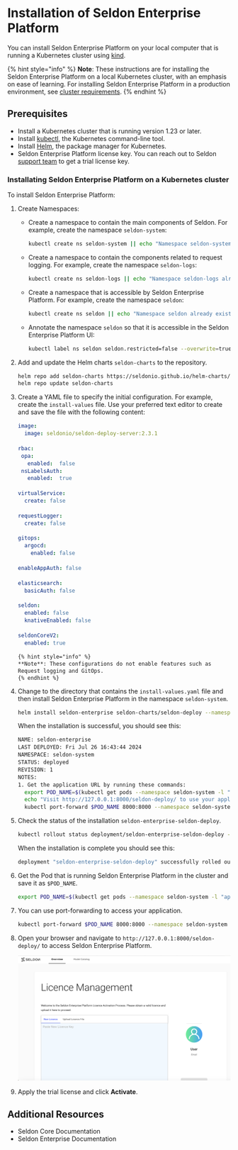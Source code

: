 # Installation of Seldon Enterprise Platform 

You can install Seldon Enterprise Platform on your local computer that is running a Kubernetes
cluster using [kind][kind-docs].
 
{% hint style="info" %}
**Note**: These instructions are for installing the Seldon Enterprise Platform on a local Kubernetes cluster, with an emphasis on ease of learning. For installing Seldon Enterprise Platform in a production environment, see [cluster requirements][cluster-requirements].
{% endhint %}  

## Prerequisites

* Install a Kubernetes cluster that is running version 1.23 or later.
* Install [kubectl][kubectl-docs], the Kubernetes command-line tool.
* Install [Helm][helm-docs], the package manager for Kubernetes.
* Seldon Enterprise Platform license key. You can reach out to Seldon [support team][contact] to get a trial license key. 

### Installating Seldon Enterprise Platform on a Kubernetes cluster

To install Seldon Enterprise Platform:

1. Create Namespaces:
   * Create a namespace to contain the main components of Seldon. For example, create the namespace `seldon-system`:
     ```bash
     kubectl create ns seldon-system || echo "Namespace seldon-system already exists"
     ```

   * Create a namespace to contain the components related to request logging. For example, create the namespace `seldon-logs`:
     ```bash
     kubectl create ns seldon-logs || echo "Namespace seldon-logs already exists"
     ```

   * Create a namespace that is accessible by Seldon Enterprise Platform. For example, create the namespace `seldon`:
     ```bash
     kubectl create ns seldon || echo "Namespace seldon already exists"
     ```

   * Annotate the namespace `seldon` so that it is accessible in the Seldon Enterprise Platform UI:
     ```bash
     kubectl label ns seldon seldon.restricted=false --overwrite=true
     ``` 

1. Add and update the Helm charts `seldon-charts` to the repository.
   ```bash
   helm repo add seldon-charts https://seldonio.github.io/helm-charts/
   helm repo update seldon-charts
   ```

1. Create a YAML file to specify the initial configuration. For example, create the `install-values` file. Use your preferred text editor to create and save the file with the following content:
   ```yaml
   image:
     image: seldonio/seldon-deploy-server:2.3.1
   
   rbac:
    opa:
      enabled:  false
    nsLabelsAuth:
      enabled:  true
   
   virtualService:
     create: false
   
   requestLogger:
     create: false
   
   gitops:
     argocd:
       enabled: false
   
   enableAppAuth: false
   
   elasticsearch:
     basicAuth: false
   
   seldon:
     enabled: false
     knativeEnabled: false
   
   seldonCoreV2:
     enabled: true
   ```


       {% hint style="info" %}
       **Note**: These configurations do not enable features such as Request logging and GitOps.
       {% endhint %}  

1. Change to the directory that contains the `install-values.yaml` file and then install Seldon Enterprise Platform in the namespace `seldon-system`.
   ```bash
   helm install seldon-enterprise seldon-charts/seldon-deploy --namespace seldon-system  -f install-values.yaml --version 2.3.1
   ```

   When the installation is successful, you should see this:

   ```bash
   NAME: seldon-enterprise
   LAST DEPLOYED: Fri Jul 26 16:43:44 2024
   NAMESPACE: seldon-system
   STATUS: deployed
   REVISION: 1
   NOTES:
   1. Get the application URL by running these commands:
     export POD_NAME=$(kubectl get pods --namespace seldon-system -l "app.kubernetes.io/name=seldon-deploy,app.kubernetes.io/instance=seldon-enterprise" -o jsonpath="{.items[0].metadata.name}")
     echo "Visit http://127.0.0.1:8000/seldon-deploy/ to use your application"
     kubectl port-forward $POD_NAME 8000:8000 --namespace seldon-system
   ```

 1. Check the status of the installation `seldon-enterprise-seldon-deploy`.
     ```bash
     kubectl rollout status deployment/seldon-enterprise-seldon-deploy -n seldon-system
    ```

    When the installation is complete you should see this:
    ```bash
    deployment "seldon-enterprise-seldon-deploy" successfully rolled out
    ```

  1. Get the Pod that is running Seldon Enterprise Platform in the cluster and save it as `$POD_NAME`.
     ```bash
     export POD_NAME=$(kubectl get pods --namespace seldon-system -l "app.kubernetes.io/name=seldon-deploy,app.kubernetes.io/instance=seldon-enterprise" -o jsonpath="{.items[0].metadata.name}")
     ```

1. You can use port-forwarding to access your application.
   ```bash
   kubectl port-forward $POD_NAME 8000:8000 --namespace seldon-system
   ```
   
1. Open your browser and navigate to  `http://127.0.0.1:8000/seldon-deploy/` to access Seldon Enterprise Platform.

   ![Seldon Enterprise Platform](sep-welcome-page.png "Seldon Enperprise Platform Welcome Page")

1. Apply the trial license and click **Activate**.  


## Additional Resources

* Seldon Core Documentation
* Seldon Enterprise Documentation


[kind-docs]: https://kubernetes.io/docs/tasks/tools/#kind
[kubectl-docs]: https://kubernetes.io/docs/tasks/tools/#kubectl
[helm-docs]: https://helm.sh/docs/intro/install/
[contact]: https://www.seldon.io/contact
[cluster-requirements]: https://deploy.seldon.io/en/v2.3/contents/getting-started/index.html#cluster-requirements 
